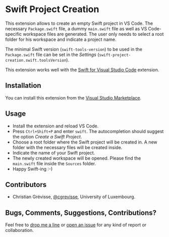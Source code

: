 # Swift Project Creation

This extension allows to create an empty Swift project in VS Code. The necessary `Package.swift` file, a dummy `main.swift` file as well as VS Code-specific workspace files are generated. The user only needs to select a root folder for his workspace and indicate a project name.

The minimal Swift version (`swift-tools-version`) to be used in the `Package.swift` file can be set in the *Settings* (`swift-project-creation.swift.toolsVersion`).

This extension works well with the [Swift for Visual Studio Code](https://marketplace.visualstudio.com/items?itemName=sswg.swift-lang) extension.

## Installation
You can install this extension from the [Visual Studio Marketplace](https://marketplace.visualstudio.com/items?itemName=cgrevisse.swift-project-creation).

## Usage

* Install the extension and reload VS Code.
* Press `Ctrl+Shift+P` and enter `swift`. The autocompletion should suggest the option *Create a Swift Project*.
* Choose a root folder where the Swift project will be created in. A new folder with the necessary files will be created inside.
* Indicate the name of your Swift project.
* The newly created workspace will be opened. Please find the `main.swift` file inside the `Sources` folder.
* Happy Swift-ing :-)

## Contributors

* Christian Grévisse, [@cgrevisse](https://github.com/cgrevisse), University of Luxembourg.

## Bugs, Comments, Suggestions, Contributions?

Feel free to [drop me a line](mailto:christian.grevisse@uni.lu) or [open an issue](https://github.com/cgrevisse/swift-project-creation/issues) for any kind of report or collaboration.